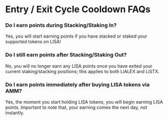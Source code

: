 # Entry / Exit Cycle Cooldown FAQs

### Do I earn points during Stacking/Staking In?

Yes, you will start earning points if you have stacked or staked your supported tokens on LISA!

### Do I still earn points after Stacking/Staking Out?

No, you will no longer earn any LISA points once you have exited your current staking/stacking positions; this applies to both LiALEX and LiSTX.

### Do I earn points immediately after buying LISA tokens via AMM?

Yes, the moment you start holding LISA tokens, you will begin earning LISA points. Important to note that, your earning comes the next day, not instantly.&#x20;
